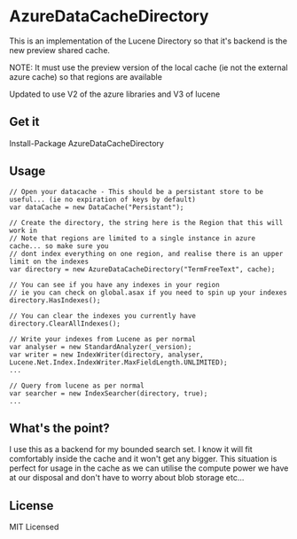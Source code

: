 # AzureDataCacheDirectory

This is an implementation of the Lucene Directory so that it's backend is the new preview shared cache.

NOTE: It must use the preview version of the local cache (ie not the external azure cache) so that regions are available

Updated to use V2 of the azure libraries and V3 of lucene

## Get it

Install-Package AzureDataCacheDirectory

## Usage

```
// Open your datacache - This should be a persistant store to be useful... (ie no expiration of keys by default)
var dataCache = new DataCache("Persistant");

// Create the directory, the string here is the Region that this will work in
// Note that regions are limited to a single instance in azure cache... so make sure you
// dont index everything on one region, and realise there is an upper limit on the indexes
var directory = new AzureDataCacheDirectory("TermFreeText", cache);
            
// You can see if you have any indexes in your region
// ie you can check on global.asax if you need to spin up your indexes
directory.HasIndexes();

// You can clear the indexes you currently have
directory.ClearAllIndexes();

// Write your indexes from Lucene as per normal
var analyser = new StandardAnalyzer(_version);
var writer = new IndexWriter(directory, analyser, Lucene.Net.Index.IndexWriter.MaxFieldLength.UNLIMITED);
...

// Query from lucene as per normal
var searcher = new IndexSearcher(directory, true);
...
```

## What's the point?
I use this as a backend for my bounded search set. I know it will fit comfortably inside the cache and 
it won't get any bigger. This situation is perfect for usage in the cache as we can utilise the compute power
we have at our disposal and don't have to worry about blob storage etc...

## License
MIT Licensed